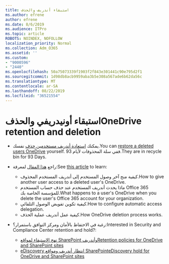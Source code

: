 ```yaml
---
title: استبقاء أندريف والحذف
ms.author: efrene
author: efrene
ms.date: 8/6/2019
ms.audience: ITPro
ms.topic: article
ROBOTS: NOINDEX, NOFOLLOW
localization_priority: Normal
ms.collection: Adm_O365
ms.assetid: ''
ms.custom:
- "9000596"
- "2440"
ms.openlocfilehash: 50a75073339f1903f2f843e301441c90e795d2f1
ms.sourcegitcommit: 1d98db8acb9959aba3b5e308a567ade6b62da56c
ms.translationtype: MT
ms.contentlocale: ar-SA
ms.lasthandoff: 08/22/2019
ms.locfileid: "36521554"
---
```

# <a name="onedrive-retention-and-deletion"></a><span data-ttu-id="0adad-102">استبقاء أونيدريفي والحذف</span><span class="sxs-lookup"><span data-stu-id="0adad-102">OneDrive retention and deletion</span></span>

- <span data-ttu-id="0adad-103">يمكنك [استعادة أندريف مستخدمين حذف](https://docs.microsoft.com/onedrive/restore-deleted-onedrive) نفسك.</span><span class="sxs-lookup"><span data-stu-id="0adad-103">You can [restore a deleted users OneDrive](https://docs.microsoft.com/onedrive/restore-deleted-onedrive) yourself.</span></span> <span data-ttu-id="0adad-104">ففي سلة المحذوفات لأيام 93.</span><span class="sxs-lookup"><span data-stu-id="0adad-104">They are in recycle bin for 93 Days.</span></span> 

- <span data-ttu-id="0adad-105">راجع [هذا المقال](https://docs.microsoft.com/onedrive/restore-deleted-onedrive) لمعرفة:</span><span class="sxs-lookup"><span data-stu-id="0adad-105">See [this article](https://docs.microsoft.com/onedrive/restore-deleted-onedrive) to learn:</span></span>
    - <span data-ttu-id="0adad-106">كيفية منح آخر وصول المستخدم إلى أندريف المستخدم المحذوف.</span><span class="sxs-lookup"><span data-stu-id="0adad-106">How to give another user access to a deleted user's OneDrive.</span></span>
    - <span data-ttu-id="0adad-107">ماذا يحدث أندريف المستخدم عند حذف حساب المستخدم Office 365 للمؤسسة الخاصة بك.</span><span class="sxs-lookup"><span data-stu-id="0adad-107">What happens to a user's OneDrive when you delete the user's Office 365 account for your organization.</span></span>
    - <span data-ttu-id="0adad-108">كيفية تكوين تفويض الوصول التلقائي.</span><span class="sxs-lookup"><span data-stu-id="0adad-108">How to configure automatic access delegation.</span></span>
    - <span data-ttu-id="0adad-109">كيفية عمل أندريف عملية الحذف.</span><span class="sxs-lookup"><span data-stu-id="0adad-109">How OneDrive deletion process works.</span></span>

- <span data-ttu-id="0adad-110">رغبة في الاحتفاظ بالأمان ومركز التوافق باستمرار؟:</span><span class="sxs-lookup"><span data-stu-id="0adad-110">Interested in Security and Compliance Center retention and hold?:</span></span>
    - [<span data-ttu-id="0adad-111">نهج الاستبقاء لمواقع SharePoint وأندريف</span><span class="sxs-lookup"><span data-stu-id="0adad-111">Retention policies for OneDrive and SharePoint sites</span></span>](https://docs.microsoft.com/office365/securitycompliance/retention-policies?redirectSourcePath=%252farticle%252f5e377752-700d-4870-9b6d-12bfc12d2423#content-in-onedrive-accounts-and-sharepoint-sites)
    - [<span data-ttu-id="0adad-112">eDiscovery انتظار أندريف ومواقع SharePoint</span><span class="sxs-lookup"><span data-stu-id="0adad-112">eDiscovery hold for OneDrive and SharePoint sites</span></span>](https://docs.microsoft.com/office365/securitycompliance/ediscovery-cases#step-4-place-content-locations-on-hold)




